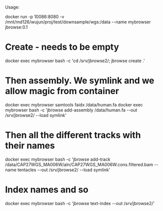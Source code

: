 Usage:

docker run -p 10086:8080 -v /mnt/md126/wujun/proj/test/downsample/wgs:/data --name mybrowser jbrowse:0.1

# Create - needs to be empty 
docker exec mybrowser bash -c 'cd /srv/jbrowse2/; jbrowse create .'
# Then assembly. We symlink and we allow magic from container
docker exec mybrowser samtools faidx /data/human.fa
docker exec mybrowser bash -c 'jbrowse add-assembly /data/human.fa --out /srv/jbrowse2/ --load symlink'
# Then all the different tracks with their names
docker exec mybrowser bash -c 'jbrowse add-track /data/CAP27WGS_MA006W/aln/CAP27WGS_MA006W.cons.filtered.bam --name tentacles --out /srv/jbrowse2/ --load symlink'
# Index names and so
docker exec mybrowser bash -c 'jbrowse text-index --out /srv/jbrowse2/'
